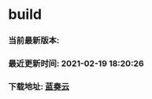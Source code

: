 # build

### 当前最新版本: 
### 最近更新时间: 2021-02-19 18:20:26
### 下载地址: [蓝奏云](https://wwa.lanzous.com/b0d8bblej)

